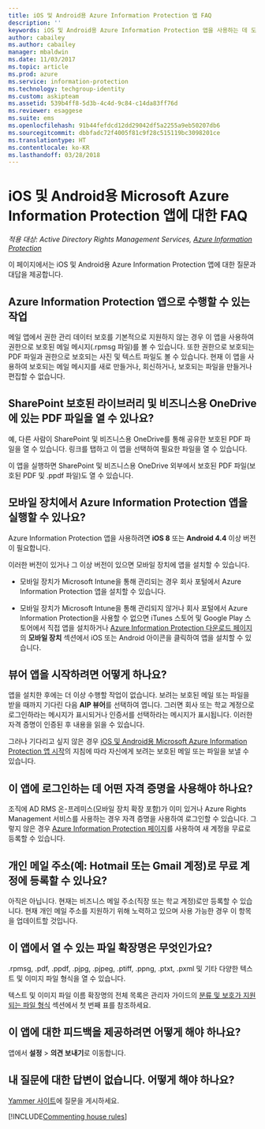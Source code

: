 ```yaml
---
title: iOS 및 Android용 Azure Information Protection 앱 FAQ
description: ''
keywords: iOS 및 Android용 Azure Information Protection 앱을 사용하는 데 도움이 되는 몇 가지 질문과 대답
author: cabailey
ms.author: cabailey
manager: mbaldwin
ms.date: 11/03/2017
ms.topic: article
ms.prod: azure
ms.service: information-protection
ms.technology: techgroup-identity
ms.custom: askipteam
ms.assetid: 539b4ff8-5d3b-4c4d-9c84-c14da83ff76d
ms.reviewer: esaggese
ms.suite: ems
ms.openlocfilehash: 91b44fefdcd12dd29042df5a2255a9eb50207db6
ms.sourcegitcommit: dbbfadc72f4005f81c9f28c515119bc3098201ce
ms.translationtype: HT
ms.contentlocale: ko-KR
ms.lasthandoff: 03/28/2018
---
```

# <a name="faqs-for-microsoft-azure-information-protection-app-for-ios-and-android"></a>iOS 및 Android용 Microsoft Azure Information Protection 앱에 대한 FAQ

*적용 대상: Active Directory Rights Management Services, [Azure Information Protection](https://azure.microsoft.com/pricing/details/information-protection)*

이 페이지에서는 iOS 및 Android용 Azure Information Protection 앱에 대한 질문과 대답을 제공합니다.

## <a name="what-can-i-do-with-the-azure-information-protection-app"></a>Azure Information Protection 앱으로 수행할 수 있는 작업

메일 앱에서 권한 관리 데이터 보호를 기본적으로 지원하지 않는 경우 이 앱을 사용하여 권한으로 보호된 메일 메시지(.rpmsg 파일)를 볼 수 있습니다. 또한 권한으로 보호되는 PDF 파일과 권한으로 보호되는 사진 및 텍스트 파일도 볼 수 있습니다. 현재 이 앱을 사용하여 보호되는 메일 메시지를 새로 만들거나, 회신하거나, 보호되는 파일을 만들거나 편집할 수 없습니다.

## <a name="can-i-open-pdf-files-that-are-in-sharepoint-protected-libraries-and-onedrive-for-business"></a>SharePoint 보호된 라이브러리 및 비즈니스용 OneDrive에 있는 PDF 파일을 열 수 있나요?

예, 다른 사람이 SharePoint 및 비즈니스용 OneDrive를 통해 공유한 보호된 PDF 파일을 열 수 있습니다. 링크를 탭하고 이 앱을 선택하여 필요한 파일을 열 수 있습니다. 

이 앱을 실행하면 SharePoint 및 비즈니스용 OneDrive 외부에서 보호된 PDF 파일(보호된 PDF 및 .ppdf 파일)도 열 수 있습니다.

## <a name="can-my-mobile-device-run-the-azure-information-protection-app"></a>모바일 장치에서 Azure Information Protection 앱을 실행할 수 있나요?

Azure Information Protection 앱을 사용하려면 **iOS 8** 또는 **Android 4.4** 이상 버전이 필요합니다.

이러한 버전이 있거나 그 이상 버전이 있으면 모바일 장치에 앱을 설치할 수 있습니다.

- 모바일 장치가 Microsoft Intune을 통해 관리되는 경우 회사 포털에서 Azure Information Protection 앱을 설치할 수 있습니다.

- 모바일 장치가 Microsoft Intune을 통해 관리되지 않거나 회사 포털에서 Azure Information Protection을 사용할 수 없으면 iTunes 스토어 및 Google Play 스토어에서 직접 앱을 설치하거나 [Azure Information Protection 다운로드 페이지](https://portal.azurerms.com/#/download)의 **모바일 장치** 섹션에서 iOS 또는 Android 아이콘을 클릭하여 앱을 설치할 수 있습니다. 

## <a name="how-do-i-get-started-with-the-viewer-app"></a>뷰어 앱을 시작하려면 어떻게 하나요?

앱을 설치한 후에는 더 이상 수행할 작업이 없습니다. 보려는 보호된 메일 또는 파일을 받을 때까지 기다린 다음 **AIP 뷰어**를 선택하여 엽니다. 그러면 회사 또는 학교 계정으로 로그인하라는 메시지가 표시되거나 인증서를 선택하라는 메시지가 표시됩니다. 이러한 자격 증명이 인증된 후 내용을 읽을 수 있습니다.

그러나 기다리고 싶지 않은 경우 [iOS 및 Android용 Microsoft Azure Information Protection 앱 시작](mobile-app-get-started.md)의 지침에 따라 자신에게 보려는 보호된 메일 또는 파일을 보낼 수 있습니다. 
## <a name="what-credentials-should-i-use-to-sign-in-to-this-app"></a>이 앱에 로그인하는 데 어떤 자격 증명을 사용해야 하나요?

조직에 AD RMS 온-프레미스(모바일 장치 확장 포함)가 이미 있거나 Azure Rights Management 서비스를 사용하는 경우 자격 증명을 사용하여 로그인할 수 있습니다. 그렇지 않은 경우 [Azure Information Protection 페이지](https://portal.office.com/signup?sku=rms&ru=https%3A%2F%2Fportal.azurerms.com%2F%23%2Fdownload)를 사용하여 새 계정을 무료로 등록할 수 있습니다.

## <a name="can-i-sign-up-for-the-free-account-with-my-personal-email-address-such-as-a-hotmail-or-gmail-account"></a>개인 메일 주소(예: Hotmail 또는 Gmail 계정)로 무료 계정에 등록할 수 있나요?

아직은 아닙니다. 현재는 비즈니스 메일 주소(직장 또는 학교 계정)로만 등록할 수 있습니다. 현재 개인 메일 주소를 지원하기 위해 노력하고 있으며 사용 가능한 경우 이 항목을 업데이트할 것입니다.

## <a name="which-file-extensions-can-i-open-with-this-app"></a>이 앱에서 열 수 있는 파일 확장명은 무엇인가요?

.rpmsg, .pdf, .ppdf, .pjpg, .pjpeg, .ptiff, .ppng, .ptxt, .pxml 및 기타 다양한 텍스트 및 이미지 파일 형식을 열 수 있습니다.

텍스트 및 이미지 파일 이름 확장명의 전체 목록은 관리자 가이드의 [분류 및 보호가 지원되는 파일 형식](client-admin-guide-file-types.md#supported-file-types-for-classification-and-protection) 섹션에서 첫 번째 표를 참조하세요.

##  <a name="how-do-i-provide-feedback-about-this-app"></a>이 앱에 대한 피드백을 제공하려면 어떻게 해야 하나요?

앱에서 **설정** > **의견 보내기**로 이동합니다.


## <a name="my-question-has-not-been-answeredwhat-should-i-do"></a>내 질문에 대한 답변이 없습니다. 어떻게 해야 하나요?

[Yammer 사이트](https://www.yammer.com/AskIPTeam)에 질문을 게시하세요.

[!INCLUDE[Commenting house rules](../includes/houserules.md)]